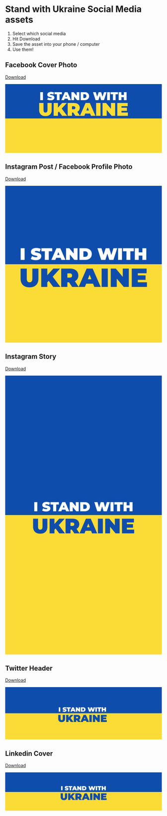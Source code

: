 # Stand with Ukraine Social Media assets

1. Select which social media
2. Hit Download
3. Save the asset into your phone / computer
4. Use them!

## Facebook Cover Photo
[Download](https://raw.githubusercontent.com/melissahie/stand-with-ukraine/main/fb-cover.png)

![fb-cover](https://raw.githubusercontent.com/melissahie/stand-with-ukraine/main/fb-cover.png)

## Instagram Post / Facebook Profile Photo
[Download](https://raw.githubusercontent.com/melissahie/stand-with-ukraine/main/instagram-post.png)

![fb-cover](https://raw.githubusercontent.com/melissahie/stand-with-ukraine/main/instagram-post.png)

## Instagram Story
[Download](https://raw.githubusercontent.com/melissahie/stand-with-ukraine/main/instagram-story.png)

![fb-cover](https://raw.githubusercontent.com/melissahie/stand-with-ukraine/main/instagram-story.png)

## Twitter Header
[Download](https://raw.githubusercontent.com/melissahie/stand-with-ukraine/main/twitter-header.png)

![fb-cover](https://raw.githubusercontent.com/melissahie/stand-with-ukraine/main/twitter-header.png)

## Linkedin Cover
[Download](https://raw.githubusercontent.com/melissahie/stand-with-ukraine/main/linkedin-cover.png)

![fb-cover](https://raw.githubusercontent.com/melissahie/stand-with-ukraine/main/linkedin-cover.png)
